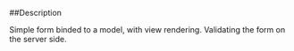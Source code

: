 ##Description

Simple form binded to a model, with view rendering.
Validating the form on the server side.
